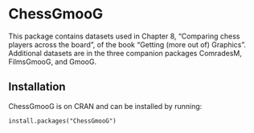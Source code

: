 <!-- README.md is generated from README.Rmd. Please edit that file -->

# ChessGmooG

This package contains datasets used in Chapter 8, “Comparing chess
players across the board”, of the book “Getting (more out of) Graphics”.
Additional datasets are in the three companion packages ComradesM,
FilmsGmooG, and GmooG.

## Installation
ChessGmooG is on CRAN and can be installed by running:

```
install.packages("ChessGmooG")
```
